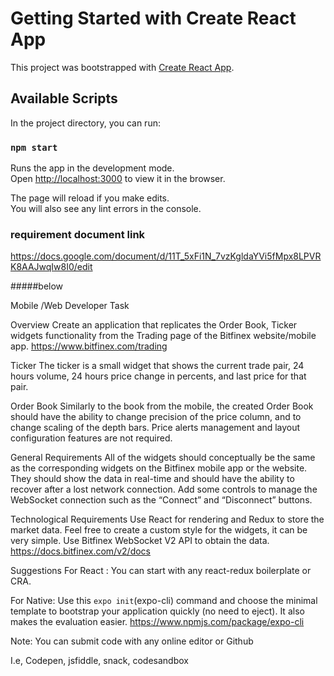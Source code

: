 # Getting Started with Create React App

This project was bootstrapped with [Create React App](https://github.com/facebook/create-react-app).

## Available Scripts

In the project directory, you can run:

### `npm start`

Runs the app in the development mode.\
Open [http://localhost:3000](http://localhost:3000) to view it in the browser.

The page will reload if you make edits.\
You will also see any lint errors in the console.


### requirement document link
https://docs.google.com/document/d/11T_5xFi1N_7vzKgldaYVi5fMpx8LPVRK8AAJwqIw8I0/edit


#####below

Mobile /Web Developer Task

Overview
Create an application that replicates the Order Book, Ticker widgets functionality from the Trading page of the Bitfinex website/mobile app.
https://www.bitfinex.com/trading

Ticker
The ticker is a small widget that shows the current trade pair, 24 hours volume, 24 hours price change in percents, and last price for that pair.



Order Book
Similarly to the book from the mobile, the created Order Book should have the ability to change precision of the price column, and to change scaling of the depth bars. Price alerts management and layout configuration features are not required.





General Requirements
All of the widgets should conceptually be the same as the corresponding widgets on the Bitfinex mobile app or the website. They should show the data in real-time and should have the ability to recover after a lost network connection. Add some controls to manage the WebSocket connection such as the “Connect” and “Disconnect” buttons.


Technological Requirements
Use React for rendering and Redux to store the market data. Feel free to create a custom style for the widgets, it can be very simple. 
Use Bitfinex WebSocket V2 API to obtain the data.
https://docs.bitfinex.com/v2/docs

Suggestions
For React :
	You can start with any react-redux boilerplate or CRA.

For Native: 
Use this `expo init`(expo-cli) command and choose the minimal template to bootstrap your application quickly (no need to eject). It also makes the evaluation easier.
https://www.npmjs.com/package/expo-cli




Note:
You can submit code with any online editor or Github

I.e, Codepen, jsfiddle, snack, codesandbox


